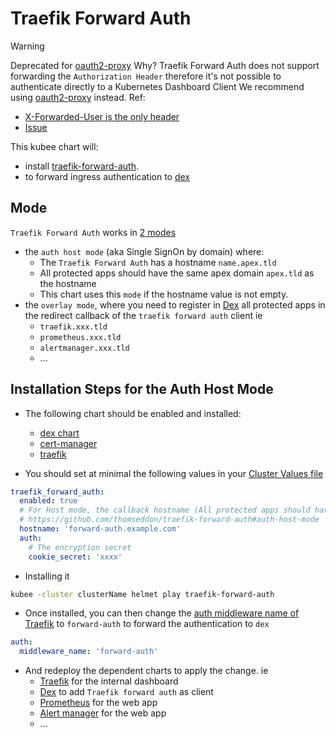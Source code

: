 # Traefik Forward Auth

> [!WARNING]
> Deprecated for [oauth2-proxy](../oauth2-proxy/README.md)
> Why?
> Traefik Forward Auth does not support forwarding the `Authorization Header` 
> therefore it's not possible to authenticate directly to a Kubernetes Dashboard Client
> We recommend using [oauth2-proxy](../oauth2-proxy/README.md) instead.
> Ref:
> * [X-Forwarded-User is the only header](https://github.com/thomseddon/traefik-forward-auth#forwarded-headers) 
> * [Issue](https://github.com/thomseddon/traefik-forward-auth/issues/30)


This kubee chart will:
* install [traefik-forward-auth](https://github.com/thomseddon/traefik-forward-auth).
* to forward ingress authentication to [dex](../dex/README.md)

## Mode

`Traefik Forward Auth` works in [2 modes](https://github.com/thomseddon/traefik-forward-auth#operation-modes)
* the `auth host mode` (aka Single SignOn by domain) where:
  * The `Traefik Forward Auth` has a hostname `name.apex.tld`
  * All protected apps should have the same apex domain `apex.tld` as the hostname
  * This chart uses this `mode` if the hostname value is not empty.
* the `overlay mode`, where you need to register in [Dex](../dex/values.yaml) all protected apps in the redirect callback of the `traefik forward auth` client ie
  * `traefik.xxx.tld`
  * `prometheus.xxx.tld`
  * `alertmanager.xxx.tld`
  * ...


  
## Installation Steps for the Auth Host Mode

* The following chart should be enabled and installed:
  * [dex chart](../dex/README.md) 
  * [cert-manager](../cert-manager/README.md)
  * [traefik](../traefik/README.md)

* You should set at minimal the following values in your [Cluster Values file](../../../docs/site/cluster-values.md)
```yaml
traefik_forward_auth:
  enabled: true
  # For Host mode, the callback hostname (All protected apps should have the same apex domain)
  # https://github.com/thomseddon/traefik-forward-auth#auth-host-mode
  hostname: 'forward-auth.example.com'
  auth:
    # The encryption secret
    cookie_secret: 'xxxx'
```

* Installing it
```bash
kubee -cluster clusterName helmet play traefik-forward-auth
```

* Once installed, you can then change the [auth middleware name of Traefik](../traefik/values.yaml) to `forward-auth`
to forward the authentication to `dex` 
```yaml
auth:
  middleware_name: 'forward-auth'
```

* And redeploy the dependent charts to apply the change. ie 
  * [Traefik](../traefik/README.md) for the internal dashboard
  * [Dex](../dex/README.md) to add `Traefik forward auth` as client
  * [Prometheus](../prometheus/README.md) for the web app
  * [Alert manager](../alertmanager/README.md) for the web app
  * ...

